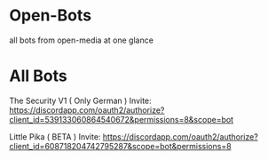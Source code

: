 # Open-Bots
all bots from open-media at one glance


# All Bots


The Security V1 ( Only German ) Invite: https://discordapp.com/oauth2/authorize?client_id=539133060864540672&permissions=8&scope=bot

Little Pika ( BETA ) Invite: https://discordapp.com/oauth2/authorize?client_id=608718204742795287&scope=bot&permissions=8
